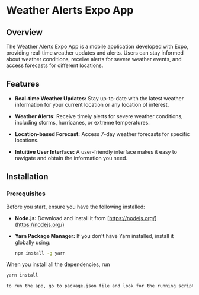 # Weather Alerts Expo App

## Overview

The Weather Alerts Expo App is a mobile application developed with Expo, providing real-time weather updates and alerts. Users can stay informed about weather conditions, receive alerts for severe weather events, and access forecasts for different locations.

## Features

- **Real-time Weather Updates:** Stay up-to-date with the latest weather information for your current location or any location of interest.

- **Weather Alerts:** Receive timely alerts for severe weather conditions, including storms, hurricanes, or extreme temperatures.

- **Location-based Forecast:** Access 7-day weather forecasts for specific locations.

- **Intuitive User Interface:** A user-friendly interface makes it easy to navigate and obtain the information you need.

## Installation

### Prerequisites

Before you start, ensure you have the following installed:

- **Node.js:** Download and install it from [https://nodejs.org/](https://nodejs.org/)

- **Yarn Package Manager:** If you don't have Yarn installed, install it globally using:

  ```bash
  npm install -g yarn
When you install all the dependencies, run
  ```bash
  yarn install 

to run the app, go to package.json file and look for the running scripts, 